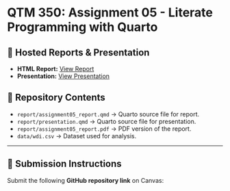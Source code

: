 # QTM 350: Assignment 05 - Literate Programming with Quarto

## 📄 Hosted Reports & Presentation

- **HTML Report:** [View Report](https://daisycossiogarcia.github.io/assignment5/report/assignment05_report.html)
- **Presentation:** [View Presentation](https://daisycossiogarcia.github.io/assignment5/report/presentation.html)

## 📂 Repository Contents
- `report/assignment05_report.qmd` → Quarto source file for report.
- `report/presentation.qmd` → Quarto source file for presentation.
- `report/assignment05_report.pdf` → PDF version of the report.
- `data/wdi.csv` → Dataset used for analysis.

---

## 🚀 **Submission Instructions**
Submit the following **GitHub repository link** on Canvas:
